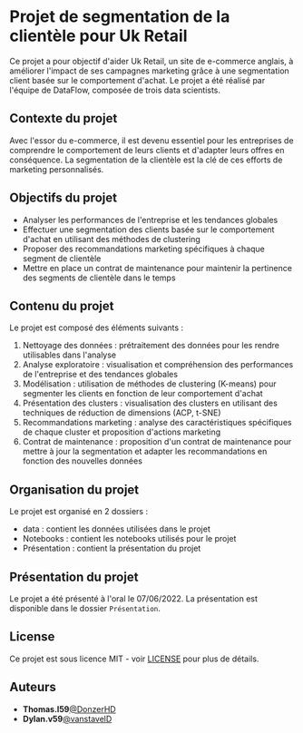 # Projet de segmentation de la clientèle pour Uk Retail

Ce projet a pour objectif d'aider Uk Retail, un site de e-commerce anglais, à améliorer l'impact de ses campagnes marketing grâce à une segmentation client basée sur le comportement d'achat. Le projet a été réalisé par l'équipe de DataFlow, composée de trois data scientists.

## Contexte du projet

Avec l'essor du e-commerce, il est devenu essentiel pour les entreprises de comprendre le comportement de leurs clients et d'adapter leurs offres en conséquence. La segmentation de la clientèle est la clé de ces efforts de marketing personnalisés.

## Objectifs du projet

- Analyser les performances de l'entreprise et les tendances globales
- Effectuer une segmentation des clients basée sur le comportement d'achat en utilisant des méthodes de clustering
- Proposer des recommandations marketing spécifiques à chaque segment de clientèle
- Mettre en place un contrat de maintenance pour maintenir la pertinence des segments de clientèle dans le temps

## Contenu du projet

Le projet est composé des éléments suivants :

1. Nettoyage des données : prétraitement des données pour les rendre utilisables dans l'analyse
2. Analyse exploratoire : visualisation et compréhension des performances de l'entreprise et des tendances globales
3. Modélisation : utilisation de méthodes de clustering (K-means) pour segmenter les clients en fonction de leur comportement d'achat
4. Présentation des clusters : visualisation des clusters en utilisant des techniques de réduction de dimensions (ACP, t-SNE)
5. Recommandations marketing : analyse des caractéristiques spécifiques de chaque cluster et proposition d'actions marketing
6. Contrat de maintenance : proposition d'un contrat de maintenance pour mettre à jour la segmentation et adapter les recommandations en fonction des nouvelles données

## Organisation du projet

Le projet est organisé en 2 dossiers :
- data : contient les données utilisées dans le projet
- Notebooks : contient les notebooks utilisés pour le projet
- Présentation : contient la présentation du projet

## Présentation du projet

Le projet a été présenté à l'oral le 07/06/2022. La présentation est disponible dans le dossier `Présentation`.

## License
Ce projet est sous licence MIT - voir [LICENSE](LICENSE) pour plus de détails.

## Auteurs
* **Thomas.l59**[@DonzerHD](https://github.com/DonzerHD)
* **Dylan.v59**[@vanstavelD](https://github.com/vanstavelD)




